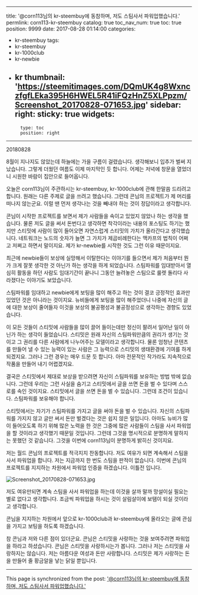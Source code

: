 
---
title: '@corn113님의 kr-steembuy에 동참하며, 저도 스팀사서 파워업했습니다.'
permlink: corn113-kr-steembuy
catalog: true
toc_nav_num: true
toc: true
position: 9999
date: 2017-08-28 01:14:00
categories:
- kr-steembuy
tags:
- kr-steembuy
- kr-1000club
- kr-newbie
- kr
thumbnail: 'https://steemitimages.com/DQmUK4g8WxnczfgfLEka395H6HWEL5R41iFQzHnZ5XLPpzm/Screenshot_20170828-071653.jpg'
sidebar:
    right:
        sticky: true
widgets:
    -
        type: toc
        position: right
---


20180828


8월이 지나지도 않았는데 하늘에는 가을 구름이 걸렸습니다. 
생각해보니 입추가 벌써 지났습니다.
그렇게 더웠던 여름도 이제 마지막인 듯 합니다. 
어제는 저녁에 창문을 열었더니 시원한 바람이 집안으로 들어옵니다. 

오늘은 corn113님이 주관하시는 kr-steembuy, kr-1000club에 관해 한말씀 드리려고 합니다. 원래는 다른 주제로 글을 쓰려고 했습니다. 그런데 콘님의 프로젝트가 제 머리를 떠나지 않는군요. 이럴 땐 먼저 생각나는 것을 빼내야 하는 것이 정답이라고 생각합니다. 

콘님이 시작한 프로젝트를 보면서 제가 사람들을 속이고 있었지 않았나 하는 생각을 했습니다. 물론 저도 글을 써서 돈번다고 생각하면 착각이라는 내용의 포스팅도 하기는 했지만 스티밋에 사람이 많이 들어오면 자연스럽게 스티밋의 가치가 올라간다고 생각했습니다. 네트워크는 노드의 숫자가 늘면 그 가치가 제곱비례한다는 맥카프의 법칙이 어쩌고 저쩌고 하면서 말이지요. 제가 kr-newbie를 시작한 것도 그런 이유 때문이지요. 

최근에 newbie들이 보상에 실망해서 이탈한다는 이야기를 들으면서 제가 처음부터 뭔가 크게 잘못 생각한 것 아닌가 하는 생각을 하게 되었습니다. 스팀파워를 임대받아서 열심히 활동을 하던 사람도 임대기간이 끝나니 그동안 늘려놓은 스팀으로 룰렛 돌리다 사라졌다는 이야기도 보았습니다. 

스팀파워를 임대하고 newbie에게 보팅을 많이 해주고 하는 것이 결코 긍정적인 효과만 있었던 것은 아니라는 것이지요. 뉴비들에게 보팅을 많이 해주었더니 나중에 자신의 글에 대한 보상이 줄어들자 이것을 보상의 불공평성과 불공정성으로 생각하는 경향도 있었습니다. 

이 모든 것들이 스티밋에 사람들을 많이 끌어 들이는데만 정신이 팔려서 일어난 일이 아닌가 하는 생각이 들었습니다. 스티밋은 원래 자신의 스팀파워만큼의 권리가 생기는 것이고 그 권리를 다른 사람에게 나누어주는 모델이라고 생각합니다. 물론 엄청난 콘텐츠를 만들어 낼 수 있는 능력이 있는 사람은 그 능력으로 스티밋의 생태환경에 기여를 하게 되겠지요. 그러나 그런 경우는 매우 드문 듯 합니다. 아마 전문적인 작가라도 지속적으로 작품을 만들어 내기 어렵겠지요. 

결국은 스티밋에서 제대로 보상을 받으려면 자신이 스팀파워를 보유하는 방법 밖에 없습니다. 그런데 우리는 그런 사실을 숨기고 스티밋에서 글을 쓰면 돈을 벌 수 있다며 스스로를 속인 것이지요. 스티밋에서 글을 쓰면 돈을 벌 수 있습니다. 그런데 조건이 있습니다. 스팀파워를 보유해야 합니다. 

스티밋에서는 자기가 스팀파워를 가지고 글을 써야 돈을 벌 수 있습니다. 자신의 스팀파워를 가지지 않고 글만 써서 돈만 벌겠다는 것은 쉽지 않은 일입니다. 아마도 뉴비가 많이 들어오도록 하기 위해 많은 노력을 한 것은 그중에 많은 사람들이 스팀을 사서 파워업을 할 것이라고 생각했기 때문일 것입니다. 그런데 그것을 명시적으로 분명하게 말하지는 못했던 것 같습니다. 그것을 이번에 corn113님이 분명하게 밝히신 것이지요. 

저는 월드 콘님의 프로젝트를 적극지지 찬동합니다. 저도 여유가 되면 계속해서 스팀을 사서 파워업을 합니다. 저는 지금까지 한 번도 스팀을 판적이 없습니다. 이번에 콘님의 프로젝트를 지지하는 차원에서 파워업 인증을 하겠습니다. 이틀전 입니다.

![Screenshot_20170828-071653.jpg](https://steemitimages.com/DQmUK4g8WxnczfgfLEka395H6HWEL5R41iFQzHnZ5XLPpzm/Screenshot_20170828-071653.jpg)

저도 여유만되면 계속 스팀을 사서 파워업을 하는데 이것을 살까 말까 망설이실 필요는 별로 없다고 생각합니다. 조금씩 파워업을 하시는 것이 살림살이에 보탬이 되실 것이라고 생각합니다.  


콘님을 지지하는 차원에서 앞으로 kr-1000club과 kr-steembuy에 올라오는 글에 관심을 가지고 보팅을 하도록 하겠습니다. 

참  콘님과 저와 다른 점이 있더군요. 콘님은 스티밋을 사랑하는 것을 보여주려면 파워업을 하라고 하셨습니다. 콘님은 스티밋을 사랑하시는가 봅니다. 그러나 저는 스티밋을 사랑하지는 않습니다. 저는 아름다운 여성과 돈만 사랑합니다. 스티밋은 제가 사랑하는 돈을 만들어 줄 황금알을 낳는 닭일 뿐입니다.

- - -

This page is synchronized from the post: ['@corn113님의 kr-steembuy에 동참하며, 저도 스팀사서 파워업했습니다.'](https://steemit.com/@oldstone/corn113-kr-steembuy)
